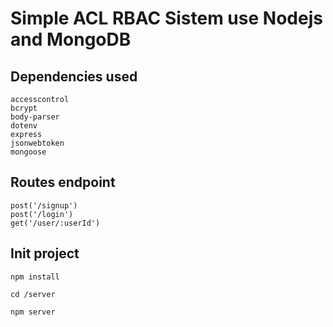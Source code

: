 # Simple ACL RBAC Sistem use Nodejs and MongoDB


## Dependencies used

    accesscontrol 
    bcrypt 
    body-parser
    dotenv 
    express 
    jsonwebtoken 
    mongoose 



## Routes endpoint

    post('/signup')
    post('/login')
    get('/user/:userId')
    


## Init project

    npm install 

    cd /server

    npm server
